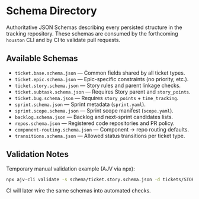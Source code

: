 # Schema Directory

Authoritative JSON Schemas describing every persisted structure in the tracking
repository. These schemas are consumed by the forthcoming `houston` CLI and by CI to
validate pull requests.

## Available Schemas

- `ticket.base.schema.json` — Common fields shared by all ticket types.
- `ticket.epic.schema.json` — Epic-specific constraints (no priority, etc.).
- `ticket.story.schema.json` — Story rules and parent linkage checks.
- `ticket.subtask.schema.json` — Requires Story parent and `story_points`.
- `ticket.bug.schema.json` — Requires `story_points` + `time_tracking`.
- `sprint.schema.json` — Sprint metadata (`sprint.yaml`).
- `sprint.scope.schema.json` — Sprint scope manifest (`scope.yaml`).
- `backlog.schema.json` — Backlog and next-sprint candidates lists.
- `repos.schema.json` — Registered code repositories and PR policy.
- `component-routing.schema.json` — Component → repo routing defaults.
- `transitions.schema.json` — Allowed status transitions per ticket type.

## Validation Notes

Temporary manual validation example (AJV via npx):

```sh
npx ajv-cli validate -s schema/ticket.story.schema.json -d tickets/STORY/EXAMPLE/ticket.yaml
```

CI will later wire the same schemas into automated checks.
